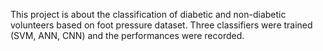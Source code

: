 This project is about the classification of diabetic and non-diabetic volunteers based on foot pressure dataset.
Three classifiers were trained (SVM, ANN, CNN) and the performances were recorded. 

